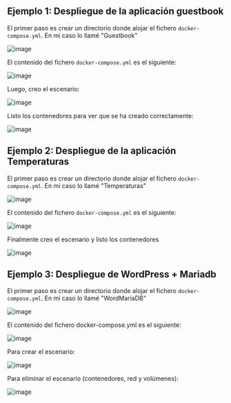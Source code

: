 
## Ejemplo 1: Despliegue de la aplicación guestbook

El primer paso es crear un directorio donde alojar el fichero `docker-compose.yml`. En mi caso lo llamé "Guestbook"

![image](https://user-images.githubusercontent.com/91189372/223196479-834edba9-9c5d-4614-8490-73fc135fba9d.png)

El contenido del fichero `docker-compose.yml` es el siguiente:

![image](https://user-images.githubusercontent.com/91189372/223198159-820c4ac3-0f64-4ff9-abaf-180a8aaedaa7.png)

Luego, creo el escenario:

![image](https://user-images.githubusercontent.com/91189372/223198377-4416a1e3-b0ce-46b8-aa65-67782eea866b.png)

Listo los contenedores para ver que se ha creado correctamente:

![image](https://user-images.githubusercontent.com/91189372/223198505-55971e1a-ea5c-4479-940a-87a2c7738972.png)


## Ejemplo 2: Despliegue de la aplicación Temperaturas

El primer paso es crear un directorio donde alojar el fichero `docker-compose.yml`. En mi caso lo llamé "Temperaturas"

![image](https://user-images.githubusercontent.com/91189372/223198845-fad5f5f8-1667-4f87-a049-046387d47d5f.png)

El contenido del fichero `docker-compose.yml` es el siguiente:

![image](https://user-images.githubusercontent.com/91189372/223199499-4e89dfcf-3a06-4b12-afb9-22272452d52f.png)

Finalmente creo el escenario y listo los contenedores

![image](https://user-images.githubusercontent.com/91189372/223199690-90c1795b-789d-474d-9c03-a7650943e9f7.png)

## Ejemplo 3: Despliegue de WordPress + Mariadb

El primer paso es crear un directorio donde alojar el fichero `docker-compose.yml`. En mi caso lo llamé "WordMariaDB"

![image](https://user-images.githubusercontent.com/91189372/223200450-618b1cf1-8c97-4232-b618-05049d00be33.png)

El contenido del fichero docker-compose.yml es el siguiente:

![image](https://user-images.githubusercontent.com/91189372/223202828-1b085043-0fbe-4406-8738-8485be3f717c.png)

Para crear el escenario:

![image](https://user-images.githubusercontent.com/91189372/223202703-530fb9ac-2715-4707-9ea8-4dc0c60e8a23.png)

Para eliminar el escenario (contenedores, red y volúmenes):

![image](https://user-images.githubusercontent.com/91189372/223203160-6648c40e-3cd6-4684-9759-91ce8a35617f.png)


